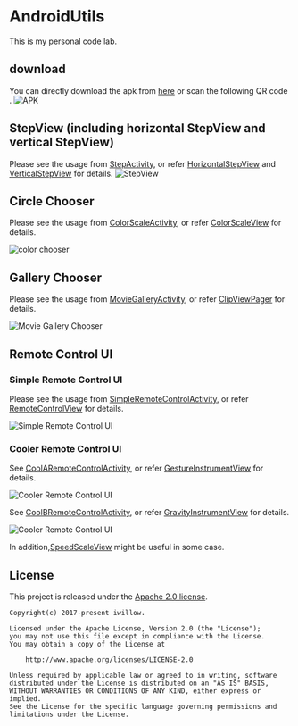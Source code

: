 # AndroidUtils
This is my personal code lab.

## download

You can directly download the apk from [here](https://github.com/iwillow/AndroidUtils/blob/master/apk/demo_app.apk) or scan the following QR code . 
![APK](https://github.com/iwillow/AndroidUtils/blob/master/screenshots/download_qr.png)

## StepView (including horizontal StepView and vertical StepView)
Please see the usage from [StepActivity](https://github.com/iwillow/AndroidUtils/blob/master/app/src/main/java/com/iwillow/app/samples/ui/StepActivity.java),
or refer [HorizontalStepView](https://github.com/iwillow/AndroidUtils/blob/master/lib/src/main/java/com/iwillow/app/android/ui/view/HorizontalStepView.java) and
[VerticalStepView](https://github.com/iwillow/AndroidUtils/blob/master/lib/src/main/java/com/iwillow/app/android/ui/view/VerticalStepView.java) for details.
![StepView](https://github.com/iwillow/AndroidUtils/blob/master/screenshots/step_view.gif)

## Circle Chooser
Please see the usage from [ColorScaleActivity](https://github.com/iwillow/AndroidUtils/blob/master/app/src/main/java/com/iwillow/app/samples/ui/ColorScaleActivity.java),
or refer [ColorScaleView](https://github.com/iwillow/AndroidUtils/blob/master/lib/src/main/java/com/iwillow/app/android/ui/view/ColorScaleView.java) for details.

![color chooser](https://github.com/iwillow/AndroidUtils/blob/master/screenshots/color_chooser.gif)

## Gallery Chooser
Please see the usage from [MovieGalleryActivity](https://github.com/iwillow/AndroidUtils/blob/master/app/src/main/java/com/iwillow/app/samples/ui/MovieGalleryActivity.java),
or refer [ClipViewPager](https://github.com/iwillow/AndroidUtils/blob/master/lib/src/main/java/com/iwillow/app/android/ui/view/ClipViewPager.java) for details.


![Movie Gallery Chooser](https://github.com/iwillow/AndroidUtils/blob/master/screenshots/movie_gallery.gif)

## Remote Control UI

### Simple Remote Control UI

Please see the usage from [SimpleRemoteControlActivity](https://github.com/iwillow/AndroidUtils/blob/master/app/src/main/java/com/iwillow/app/samples/ui/SimpleRemoteControlActivity.java),
or refer [RemoteControlView](https://github.com/iwillow/AndroidUtils/blob/master/lib/src/main/java/com/iwillow/app/android/ui/view/RemoteControlView.java) for details.


![Simple Remote Control UI](https://github.com/iwillow/AndroidUtils/blob/master/screenshots/simple_control.gif)

### Cooler Remote Control UI


See [CoolARemoteControlActivity](https://github.com/iwillow/AndroidUtils/blob/master/app/src/main/java/com/iwillow/app/samples/ui/CoolARemoteControlActivity.java),
or refer [GestureInstrumentView](https://github.com/iwillow/AndroidUtils/blob/master/lib/src/main/java/com/iwillow/app/android/ui/view/GestureInstrumentView.java) for details.


![Cooler Remote Control UI](https://github.com/iwillow/AndroidUtils/blob/master/screenshots/control_a.gif)

See [CoolBRemoteControlActivity](https://github.com/iwillow/AndroidUtils/blob/master/app/src/main/java/com/iwillow/app/samples/ui/CoolBRemoteControlActivity.java),
or refer [GravityInstrumentView](https://github.com/iwillow/AndroidUtils/blob/master/lib/src/main/java/com/iwillow/app/android/ui/view/GravityInstrumentView.java) for details.


![Cooler Remote Control UI](https://github.com/iwillow/AndroidUtils/blob/master/screenshots/cotrol_b.gif)

In addition,[SpeedScaleView](https://github.com/iwillow/AndroidUtils/blob/master/lib/src/main/java/com/iwillow/app/android/ui/view/SpeedScaleView.java) might be useful in some case.

## License

This project is released under the [Apache 2.0 license](LICENSE).

```
Copyright(c) 2017-present iwillow.

Licensed under the Apache License, Version 2.0 (the "License");
you may not use this file except in compliance with the License.
You may obtain a copy of the License at

    http://www.apache.org/licenses/LICENSE-2.0

Unless required by applicable law or agreed to in writing, software
distributed under the License is distributed on an "AS IS" BASIS,
WITHOUT WARRANTIES OR CONDITIONS OF ANY KIND, either express or implied.
See the License for the specific language governing permissions and
limitations under the License.
```